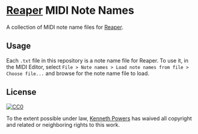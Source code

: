 # [Reaper] MIDI Note Names

A collection of MIDI note name files for [Reaper].

## Usage

Each `.txt` file in this repository is a note name file for Reaper. To use it,
in the MIDI Editor, select `File > Note names > Load note names from file >
Choose file...` and browse for the note name file to load.

## License

[![CC0](http://mirrors.creativecommons.org/presskit/buttons/88x31/svg/cc-zero.svg)](https://creativecommons.org/publicdomain/zero/1.0/)

To the extent possible under law, [Kenneth Powers] has waived all copyright and
related or neighboring rights to this work.

[Kenneth Powers]: http://knpw.rs
[reaper]: http://www.reaper.fm/
